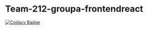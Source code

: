 # Team-212-groupa-frontendreact

[![Codacy Badge](https://api.codacy.com/project/badge/Grade/83399c70f6a246bb9616c80a2a71f8c7)](https://app.codacy.com/gh/BuildForSDGCohort2/Team-212-groupa-frontendreact?utm_source=github.com&utm_medium=referral&utm_content=BuildForSDGCohort2/Team-212-groupa-frontendreact&utm_campaign=Badge_Grade_Settings)